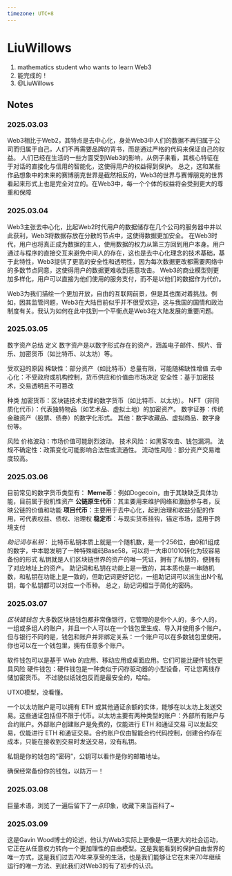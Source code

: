```yaml
---
timezone: UTC+8
---
```



# LiuWillows

1. mathematics student who wants to learn Web3
2. 能完成的！
3. @LiuWillows
   
## Notes

<!-- Content_START -->

### 2025.03.03
Web3相比于Web2，其特点是去中心化，身处Web3中人们的数据不再归属于公司而归属于自己，人们不再需要品牌的背书，而是通过严格的代码来保证自己的权益。
人们已经在生活的一些方面受到Web3的影响，从例子来看，其核心特征在于对话的直接化与信用的智能化，这使得用户的权益得到保护。
总之，这和某些作品想象中的未来的赛博朋克世界是截然相反的，Web3的世界与赛博朋克的世界看起来形式上也是完全对立的。在Web3中，每一个个体的权益将会受到更大的尊重和保障

### 2025.03.04 
Web3主张去中心化，比起Web2时代用户的数据储存在几个公司的服务器中并以此获利，Web3将数据存放在分散的节点中，这使得数据更加安全。
在Web3时代，用户也将真正成为数据的主人，使用数据的权力从第三方回到用户本身。用户通过与程序的直接交互来避免中间人的存在，这也是去中心化理念的技术基础，基于此特性，Web3提供了更高的安全性和透明性，因为每次数据更改都需要网络中的多数节点同意，这使得用户的数据更难收到恶意攻击。
Web3的商业模型则更加多样化，用户可以直接为他们使用的服务支付，而不是以他们的数据作为代价。



Web3为我们描绘一个更加开放，自由的互联网前景，但是其也面对着挑战。例如，因其监管问题，Web3在大陆目前似乎并不很受欢迎，这与我国的国情和政治制度有关。我认为如何在此中找到一个平衡点是Web3在大陆发展的重要问题。

### 2025.03.05
数字资产总结
定义
数字资产是以数字形式存在的资产，涵盖电子邮件、照片、音乐、加密货币（如比特币、以太坊）等。

受欢迎的原因
稀缺性：部分资产（如比特币）总量有限，可能随稀缺性增值
去中心化：不受政府或机构控制，货币供应和价值由市场决定
安全性：基于加密技术，交易透明且不可篡改

种类
加密货币：区块链技术支撑的数字货币（如比特币、以太坊）。
NFT（非同质化代币）：代表独特物品（如艺术品、虚拟土地）的加密资产。
数字证券：传统金融资产（股票、债券）的数字化形式。
其他：数字收藏品、虚拟商品、数字身份等。

风险
价格波动：市场价值可能剧烈波动。
技术风险：如黑客攻击、钱包漏洞。
法规不确定性：政策变化可能影响合法性或流通性。
流动性风险：部分资产交易难度较高。

### 2025.03.06

目前常见的数字货币类型有：
**Meme币**：例如Dogecoin，由于其缺缺乏具体功能，目前属于投机性资产
**公链原生代币**：其主要用来维护网络和激励参与者，反映公链的价值和功能
**项目代币**：主要用于去中心化，起到治理和收益分配的作用，可代表权益、债权、治理权
**稳定币**：与现实货币挂钩，锚定市场，适用于跨境支付


*助记词与私钥*：
比特币私钥本质上就是一个随机数，是一个256位，由0和1组成的数字，中本聪发明了一种特殊编码Base58，可以将一大串01010转化为较容易备份的形式
私钥就是人们区块链世界的资产的唯一凭证，拥有了私钥的，便拥有了对应地址上的资产。
助记词和私钥在功能上是一致的，其本质也是一串随机数，和私钥在功能上是一致的，但助记词更好记忆，一组助记词可以派生出N个私钥，每个私钥都可以对应一个币种。
总之，助记词相当于简化的密码。

### 2025.03.07
*区块链钱包*
大多数区块链钱包都非常像银行，它管理的是你个人的，多个人的，一组或多组人的账户，并且一个人可以在一个钱包里生成、导入并使用多个账户。 但与银行不同的是，钱包和账户并非绑定关系：一个账户可以在多数钱包里使用。你也可以在一个钱包里，拥有任意多个账户。

 软件钱包可以是基于 Web 的应用、移动应用或桌面应用。它们可能比硬件钱包更具风险
 硬件钱包：硬件钱包是一种类似于闪存驱动器的小型设备，可让您离线存储加密货币。
 不过貌似纸钱包反而是最安全的，哈哈。

 UTXO模型，没看懂。

 一个以太坊账户是可以拥有 ETH 或其他通证余额的实体，能够在以太坊上发送交易。这些通证包括但不限于代币。以太坊主要有两种类型的账户：外部所有账户与合约账户。外部账户创建账户是免费的，仅能进行 ETH 和通证交易
可以发起交易，仅能进行 ETH 和通证交易。合约账户仅由智能合约代码控制，创建合约存在成本，只能在接收到交易时发送交易，没有私钥。

私钥是你的钱包的“密码”，公钥可以看作是你的邮箱地址。

确保经常备份你的钱包，以防万一！

### 2025.03.08
巨量术语，浏览了一遍后留下了一点印象，收藏下来当百科了~

### 2025.03.09
这是Gavin Wood博士的论述，他认为Web3实际上更像是一场更大的社会运动，它正在从任意权力转向一个更加理性的自由模型。这是我能看到的保护自由世界的唯一方式，这是我们过去70年来享受的生活，也是我们能够让它在未来70年继续运行的唯一方法、到此我们对Web3的有了初步的认识。
<!-- Content_END -->

